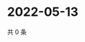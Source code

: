 # 2022-05-13

共 0 条

<!-- BEGIN WEIBO -->
<!-- 最后更新时间 Fri May 13 2022 09:41:11 GMT+0800 (China Standard Time) -->

<!-- END WEIBO -->
